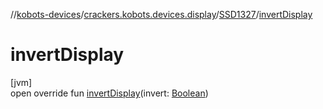 //[kobots-devices](../../../index.md)/[crackers.kobots.devices.display](../index.md)/[SSD1327](index.md)/[invertDisplay](invert-display.md)

# invertDisplay

[jvm]\
open override fun [invertDisplay](invert-display.md)(invert: [Boolean](https://kotlinlang.org/api/latest/jvm/stdlib/kotlin/-boolean/index.html))
